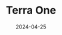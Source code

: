 ---  
layout: startup_page  
title: "Terra One"  
id: "terra.one"  
permalink: "/terraoneterra.one04252024/"  
website: "https://www.terra.one/en"  
funding_round: "Seed"  
funding_amount: "$7.5M"  
investors: "PT1, neosfer, 468 Capital"  
about: "Terra One is a Berlin-based battery storage startup aiming to facilitate Europe's transition to renewable energy. It addresses grid instability by deploying a network of decentralized battery storage projects that optimize energy distribution, charging during low-demand periods and discharging at peak times. This helps reduce reliance on conventional power generation and improves grid efficiency."  
markets: "Energy Storage, Battery"  
hq: "Berlin, Germany, Germany"  
founded_year: "2022"  
linkedin: "https://www.linkedin.com/company/terra-one"  
twitter: "https://twitter.com/TerraOne_Global"  
instagram: ""  
facebook: ""  
crunchbase: "https://www.crunchbase.com/organization/terra-one"  
pitchbook: "https://pitchbook.com/profiles/company/518808-97"  

date_display: "25-Apr-2024"  
date: "2024-04-25"

# SEO Optimization  
meta_title: "Terra One - Seed Funding ($7.5M)"  
meta_description: "Terra One, Terra One is a Berlin-based battery storage startup aiming to facilitate Europe's transition to renewable energy. It addresses grid instability by dep..."  
meta_keywords: "Terra One, Energy Storage, Battery, Seed funding"  
canonical_url: "https://startup.projectstartups.com/terraoneterra.one04252024/"  
---